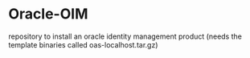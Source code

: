 # Oracle-OIM
repository to install an oracle identity management product (needs the template binaries called oas-localhost.tar.gz) 
